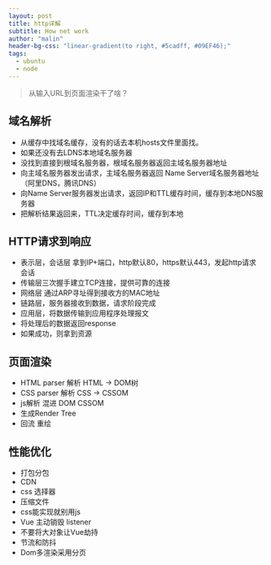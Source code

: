 ```yaml
---
layout: post
title: http详解
subtitle: How net work
author: "malin"
header-bg-css: "linear-gradient(to right, #5cadff, #09EF46);"
tags:
  - ubuntu
  - node
---
```


> 从输入URL到页面渲染干了啥？

## 域名解析

- 从缓存中找域名缓存，没有的话去本机hosts文件里面找。
- 如果还没有去LDNS本地域名服务器
- 没找到直接到根域名服务器，根域名服务器返回主域名服务器地址
- 向主域名服务器发出请求，主域名服务器返回 Name Server域名服务器地址（阿里DNS，腾讯DNS）
- 向Name Server服务器发出请求，返回IP和TTL缓存时间，缓存到本地DNS服务器
- 把解析结果返回来，TTL决定缓存时间，缓存到本地

## HTTP请求到响应

- 表示层，会话层 拿到IP+端口，http默认80，https默认443，发起http请求 会话
- 传输层三次握手建立TCP连接，提供可靠的连接
- 网络层 通过ARP寻址得到接收方的MAC地址
- 链路层，服务器接收到数据，请求阶段完成
- 应用层，将数据传输到应用程序处理报文
- 将处理后的数据返回response
- 如果成功，则拿到资源

## 页面渲染

- HTML parser 解析 HTML -> DOM树
- CSS parser 解析 CSS -> CSSOM
- js解析 混进 DOM CSSOM
- 生成Render Tree
- 回流  重绘

## 性能优化

- 打包分包
- CDN
- css 选择器
- 压缩文件
- css能实现就别用js
- Vue 主动销毁 listener
- 不要将大对象让Vue劫持
- 节流和防抖
- Dom多渲染采用分页
